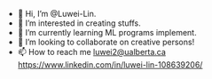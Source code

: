- 👋 Hi, I’m @Luwei-Lin.
- 👀 I’m interested in creating stuffs.
- 🌱 I’m currently learning ML programs implement.
- 💞️ I’m looking to collaborate on creative persons!
- 📫 How to reach me luwei2@ualberta.ca https://www.linkedin.com/in/luwei-lin-108639206/

<!---
Luwei-Lin/Luwei-Lin is a ✨ special ✨ repository because its `README.md` (this file) appears on your GitHub profile.
You can click the Preview link to take a look at your changes.
--->

